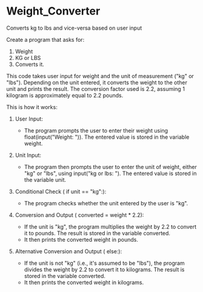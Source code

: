 # Weight_Converter
Converts kg to lbs and vice-versa based on user input

Create a program that asks for:

1) Weight
2) KG or LBS
3) Converts it.

This code takes user input for weight and the unit of measurement ("kg" or "lbs"). Depending on the unit entered, it converts the weight to the other unit and prints the result. The conversion factor used is 2.2, assuming 1 kilogram is approximately equal to 2.2 pounds.

This is how it works:


1. User Input:
	- The program prompts the user to enter their weight using float(input("Weight: ")). The entered value is stored in the variable weight.

2. Unit Input:
	- The program then prompts the user to enter the unit of weight, either "kg" or "lbs", using input("kg or lbs: "). The entered value is stored in the variable unit.

3. Conditional Check ( if unit == "kg":):
	- The program checks whether the unit entered by the user is "kg".

4. Conversion and Output ( converted = weight * 2.2):
	- If the unit is "kg", the program multiplies the weight by 2.2 to convert it to pounds. The result is stored in the variable converted.
	- It then prints the converted weight in pounds.

5. Alternative Conversion and Output ( else:):
	- If the unit is not "kg" (i.e., it's assumed to be "lbs"), the program divides the weight by 2.2 to convert it to kilograms. The result is stored in the variable converted.
	- It then prints the converted weight in kilograms.
